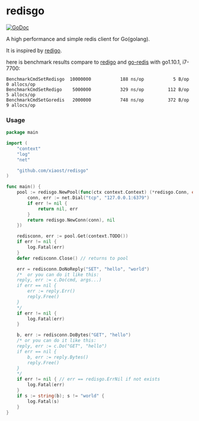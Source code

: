 # redisgo

[![GoDoc](https://godoc.org/github.com/xiaost/redisgo?status.svg)](https://godoc.org/github.com/xiaost/redisgo)

A high performance and simple redis client for Go(golang).

It is inspired by [redigo](https://github.com/gomodule/redigo).

here is benchmark results compare to [redigo](https://github.com/gomodule/redigo) and [go-redis](https://github.com/go-redis/redis) with go1.10.1, i7-7700:

```
BenchmarkCmdSetRedisgo 	10000000	       188 ns/op	       5 B/op	       0 allocs/op
BenchmarkCmdSetRedigo  	 5000000	       329 ns/op	     112 B/op	       5 allocs/op
BenchmarkCmdSetGoredis 	 2000000	       748 ns/op	     372 B/op	       9 allocs/op
```

### Usage

```go
package main

import (
    "context"
    "log"
    "net"

    "github.com/xiaost/redisgo"
)

func main() {
    pool := redisgo.NewPool(func(ctx context.Context) (*redisgo.Conn, error) {
        conn, err := net.Dial("tcp", "127.0.0.1:6379")
        if err != nil {
            return nil, err
        }
        return redisgo.NewConn(conn), nil
    })

    redisconn, err := pool.Get(context.TODO())
    if err != nil {
        log.Fatal(err)
    }
    defer redisconn.Close() // returns to pool

    err = redisconn.DoNoReply("SET", "hello", "world")
    /*  or you can do it like this:
    reply, err := c.Do(cmd, args...)
    if err == nil {
        err := reply.Err()
        reply.Free()
    }
    */
    if err != nil {
        log.Fatal(err)
    }

    b, err := redisconn.DoBytes("GET", "hello")
    /* or you can do it like this:
    reply, err := c.Do("GET", "hello")
    if err == nil {
        b, err := reply.Bytes()
        reply.Free()
    }
    */
    if err != nil { // err == redisgo.ErrNil if not exists
        log.Fatal(err)
    }
    if s := string(b); s != "world" {
        log.Fatal(s)
    }
}
```
